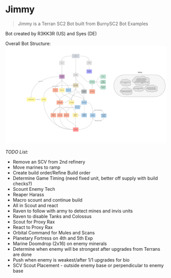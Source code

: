 # Jimmy
>Jimmy is a Terran SC2 Bot built from BurnySC2 Bot Examples

Bot created by R3KK3R (US) and Syes (DE)

Overall Bot Structure:
![Overall Bot Structure](https://github.com/daleharris541/jimmy/blob/main/tools/Strategy%20and%20Planning.png "Bot Strategy and Planning")

_TODO List:_
- Remove an SCV from 2nd refinery
- Move marines to ramp
- Create build order/Refine Build order
- Determine Game Timing (need fixed unit, better off supply with build checks?)
- Scount Enemy Tech
- Reaper Harass
- Macro scount and continue build
- All in Scout and react
- Raven to follow with army to detect mines and invis units
- Raven to disable Tanks and Colossus
- Scout for Proxy Rax
- React to Proxy Rax
- Orbital Command for Mules and Scans
- Planetary Fortress on 4th and 5th Exp
- Marine Doomdrop (2x16) on enemy minerals
- Determine when enemy will be strongest after upgrades from Terrans are done
- Push when enemy is weakest/after 1/1 upgrades for bio
- SCV Scout Placement - outside enemy base or perpendicular to enemy base
